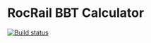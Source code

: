 # RocRail BBT Calculator

[![Build status](https://ci.appveyor.com/api/projects/status/6fjnqt1h4h5yk3jn?svg=true)](https://ci.appveyor.com/project/mrpilot2/rocrailbbtcalculator)